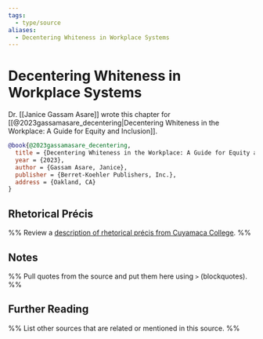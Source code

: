 ```yaml
---
tags:
  - type/source
aliases:
  - Decentering Whiteness in Workplace Systems
---
```

# Decentering Whiteness in Workplace Systems
Dr. [[Janice Gassam Asare]] wrote this chapter for [[@2023gassamasare_decentering|Decentering Whiteness in the Workplace: A Guide for Equity and Inclusion]].

```bibtex
@book{@2023gassamasare_decentering,
  title = {Decentering Whiteness in the Workplace: A Guide for Equity and Inclusion},
  year = {2023},
  author = {Gassam Asare, Janice},
  publisher = {Berret-Koehler Publishers, Inc.},
  address = {Oakland, CA}
}
```
## Rhetorical Précis
%% Review a [description of rhetorical précis from Cuyamaca College](https://www.cuyamaca.edu/student-support/tutoring-center/files/student-resources/rhetorical-precis-description-and-examples.pdf). %%

## Notes
%% Pull quotes from the source and put them here using `>` (blockquotes). %%

## Further Reading
%% List other sources that are related or mentioned in this source. %%
